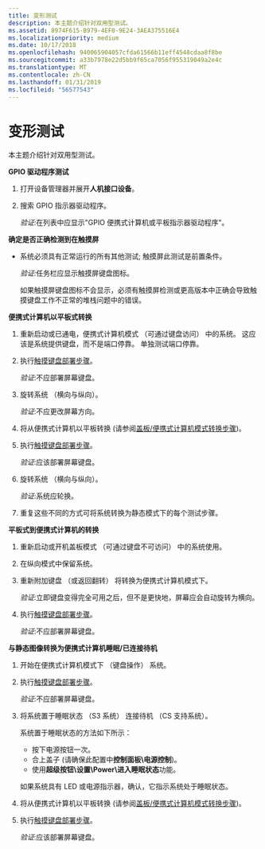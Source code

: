 ```yaml
---
title: 变形测试
description: 本主题介绍针对双用型测试。
ms.assetid: 8974F615-B979-4EF0-9E24-3AEA375516E4
ms.localizationpriority: medium
ms.date: 10/17/2018
ms.openlocfilehash: 940065904057cfda61566b11eff4548cdaa8f8be
ms.sourcegitcommit: a33b7978e22d5bb9f65ca7056f955319049a2e4c
ms.translationtype: MT
ms.contentlocale: zh-CN
ms.lasthandoff: 01/31/2019
ms.locfileid: "56577543"
---
```

# <a name="convertible-testing"></a>变形测试


本主题介绍针对双用型测试。

**GPIO 驱动程序测试**

1.  打开设备管理器并展开**人机接口设备**。
2.  搜索 GPIO 指示器驱动程序。

    *验证*:在列表中应显示"GPIO 便携式计算机或平板指示器驱动程序"。

**确定是否正确检测到在触摸屏**

-   系统必须具有正常运行的所有其他测试; 触摸屏此测试是前置条件。

    *验证*:任务栏应显示触摸屏键盘图标。

    如果触摸屏键盘图标不会显示，必须有触摸屏检测或更高版本中正确会导致触摸键盘工作不正常的堆栈问题中的错误。

**便携式计算机以平板式转换**

1.  重新启动或已通电，便携式计算机模式 （可通过键盘访问） 中的系统。 这应该是系统提供键盘，而不是端口停靠。 单独测试端口停靠。
2.  执行[触摸键盘部署步骤](indicator-testing.md#touchkbd)。

    *验证*:不应部署屏幕键盘。

3.  旋转系统 （横向与纵向）。

    *验证*:不应更改屏幕方向。

4.  将从便携式计算机以平板转换 (请参阅[盖板/便携式计算机模式转换步骤](indicator-testing.md#conv))。
5.  执行[触摸键盘部署步骤](indicator-testing.md#touchkbd)。

    *验证*:应该部署屏幕键盘。

6.  旋转系统 （横向与纵向）。

    *验证*:系统应轮换。

7.  重复这些不同的方式可将系统转换为静态模式下的每个测试步骤。

**平板式到便携式计算机的转换**

1.  重新启动或开机盖板模式 （可通过键盘不可访问） 中的系统使用。
2.  在纵向模式中保留系统。
3.  重新附加键盘 （或返回翻转） 将转换为便携式计算机模式下。

    *验证*:立即键盘变得完全可用之后，但不是更快地，屏幕应会自动旋转为横向。

4.  执行[触摸键盘部署步骤](indicator-testing.md#touchkbd)。

    *验证*:不应部署屏幕键盘。

**与静态图像转换为便携式计算机睡眠/已连接待机**

1.  开始在便携式计算机模式下 （键盘操作） 系统。
2.  执行[触摸键盘部署步骤](indicator-testing.md#touchkbd)。

    *验证*:不应部署屏幕键盘。

3.  将系统置于睡眠状态 （S3 系统） 连接待机 （CS 支持系统）。

    系统置于睡眠状态的方法如下所示：

    -   按下电源按钮一次。
    -   合上盖子 (请确保此配置中**控制面板\\电源控制**)。
    -   使用**超级按钮\\设置\\Power\\进入睡眠状态**功能。

    如果系统具有 LED 或电源指示器，确认，它指示系统处于睡眠状态。

4.  将从便携式计算机以平板转换 (请参阅[盖板/便携式计算机模式转换步骤](indicator-testing.md#conv))。
5.  执行[触摸键盘部署步骤](indicator-testing.md#touchkbd)。

    *验证*:应该部署屏幕键盘。

 

 




